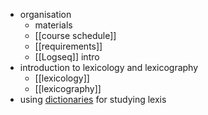 - organisation
	- materials
	- [[course schedule]]
	- [[requirements]]
	- [[Logseq]] intro
- introduction to lexicology and lexicography
	- [[lexicology]]
	- [[lexicography]]
- using [dictionaries]([[dictionary]]) for studying lexis